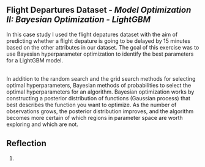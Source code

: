 <h2>Flight Departures Dataset - <i>Model Optimization II: Bayesian Optimization - LightGBM</i> </h2>
In this case study I used the flight depatures dataset with the aim of predicting whether a flight depature is going to be delayed by 15 minutes based on the other attributes in our dataset. The goal of this exercise was to use Bayesian hyperparameter optimization to identify the best parameters for a LightGBM model. <br> </br>

In addition to the random search and the grid search methods for selecting optimal hyperparameters, Bayesian methods of probabilities to select the optimal hyperparameters for an algorithm. Bayesian optimization works by constructing a posterior distribution of functions (Gaussian process) that best describes the function you want to optimize. As the number of observations grows, the posterior distribution improves, and the algorithm becomes more certain of which regions in parameter space are worth exploring and which are not.


<h2>Reflection</h2>
<ol>
  <li>
</ol>
